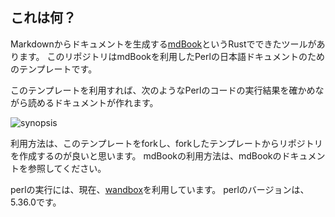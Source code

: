 ## これは何？

Markdownからドキュメントを生成する[mdBook](https://github.com/rust-lang/mdBook)というRustでできたツールがあります。
このリポジトリはmdBookを利用したPerlの日本語ドキュメントのためのテンプレートです。

このテンプレートを利用すれば、次のようなPerlのコードの実行結果を確かめながら読めるドキュメントが作れます。


![synopsis](https://user-images.githubusercontent.com/722500/215801113-af2c797f-a0c6-4a0d-bfbc-36c19ab3993e.gif)


利用方法は、このテンプレートをforkし、forkしたテンプレートからリポジトリを作成するのが良いと思います。
mdBookの利用方法は、mdBookのドキュメントを参照してください。

perlの実行には、現在、[wandbox](https://github.com/melpon/wandbox)を利用しています。
perlのバージョンは、5.36.0です。
